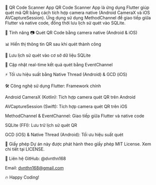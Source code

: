 📸 QR Code Scanner App
QR Code Scanner App là ứng dụng Flutter giúp quét mã QR bằng cách tích hợp camera native (Android CameraX và iOS AVCaptureSession). Ứng dụng sử dụng MethodChannel để giao tiếp giữa Flutter và native code, đồng thời lưu lịch sử quét vào SQLite.

🚀 Tính năng
📷 Quét QR Code bằng camera native (Android & iOS)

📊 Hiển thị thông tin QR sau khi quét thành công

💾 Lưu lịch sử quét vào cơ sở dữ liệu SQLite

🔄 Cập nhật real-time kết quả quét bằng EventChannel

⚡ Tối ưu hiệu suất bằng Native Thread (Android) & GCD (iOS)

🛠️ Công nghệ sử dụng
Flutter: Framework chính

Android CameraX (Kotlin): Tích hợp camera quét QR trên Android

AVCaptureSession (Swift): Tích hợp camera quét QR trên iOS

MethodChannel & EventChannel: Giao tiếp giữa Flutter và native code

SQLite (FFI): Lưu trữ lịch sử quét QR

GCD (iOS) & Native Thread (Android): Tối ưu hiệu suất quét

📜 Giấy phép
Dự án này được phát hành theo giấy phép MIT License. Xem chi tiết tại LICENSE.

💬 Liên hệ
GitHub: @dvnthn168

Email: dvnthn168@gmail.com

🔥 Happy Coding!
